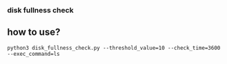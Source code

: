### disk fullness check
## how to use?
```
python3 disk_fullness_check.py --threshold_value=10 --check_time=3600 --exec_command=ls
```